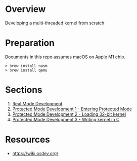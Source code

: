 # Overview

Developing a multi-threaded kernel from scratch

# Preparation

Documents in this repo assumes macOS on Apple M1 chip.

```
> brew install nasm
> brew install qemu
```

# Sections

1. [Real Mode Development](./doc/real_mode_development.md)
2. [Protected Mode Development 1 - Entering Protected Mode](./doc/protected_mode_development.md)
3. [Protected Mode Development 2 - Loading 32-bit kernel](./doc/protected_mode_development_2.md)
4. [Protected Mode Development 3 - Writing kernel in C](./doc/protected_mode_development_3.md)

# Resources

- https://wiki.osdev.org/
